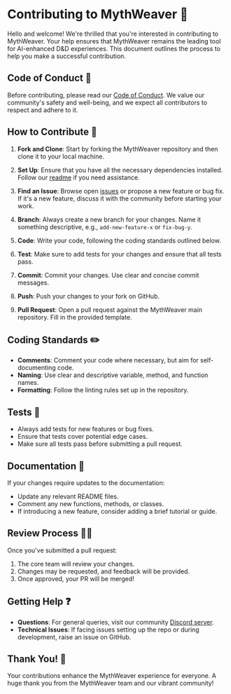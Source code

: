 # Contributing to MythWeaver 🎲

Hello and welcome! We're thrilled that you're interested in contributing to MythWeaver. Your help ensures that MythWeaver remains the leading tool for AI-enhanced D&D experiences. This document outlines the process to help you make a successful contribution.

## Code of Conduct 🌟

Before contributing, please read our [Code of Conduct](CODE_OF_CONDUCT.md). We value our community's safety and well-being, and we expect all contributors to respect and adhere to it.

## How to Contribute 🚀

1. **Fork and Clone**: Start by forking the MythWeaver repository and then clone it to your local machine.

2. **Set Up**: Ensure that you have all the necessary dependencies installed. Follow our [readme](README.md) if you need assistance.

3. **Find an Issue**: Browse open [issues](https://github.com/Bitmischief/mythweaver/issues) or propose a new feature or bug fix. If it's a new feature, discuss it with the community before starting your work.

4. **Branch**: Always create a new branch for your changes. Name it something descriptive, e.g., `add-new-feature-x` or `fix-bug-y`.

5. **Code**: Write your code, following the coding standards outlined below.

6. **Test**: Make sure to add tests for your changes and ensure that all tests pass.

7. **Commit**: Commit your changes. Use clear and concise commit messages.

8. **Push**: Push your changes to your fork on GitHub.

9. **Pull Request**: Open a pull request against the MythWeaver main repository. Fill in the provided template.

## Coding Standards ✏️

- **Comments**: Comment your code where necessary, but aim for self-documenting code.
- **Naming**: Use clear and descriptive variable, method, and function names.
- **Formatting**: Follow the linting rules set up in the repository.

## Tests 🧪

- Always add tests for new features or bug fixes.
- Ensure that tests cover potential edge cases.
- Make sure all tests pass before submitting a pull request.

## Documentation 📖

If your changes require updates to the documentation:

- Update any relevant README files.
- Comment any new functions, methods, or classes.
- If introducing a new feature, consider adding a brief tutorial or guide.

## Review Process 🕵️‍♂️

Once you've submitted a pull request:

1. The core team will review your changes.
2. Changes may be requested, and feedback will be provided.
3. Once approved, your PR will be merged!

## Getting Help ❓

- **Questions**: For general queries, visit our community [Discord server](https://discord.gg/vbccbz8Jhp).
- **Technical Issues**: If facing issues setting up the repo or during development, raise an issue on GitHub.

## Thank You! 🌟

Your contributions enhance the MythWeaver experience for everyone. A huge thank you from the MythWeaver team and our vibrant community!